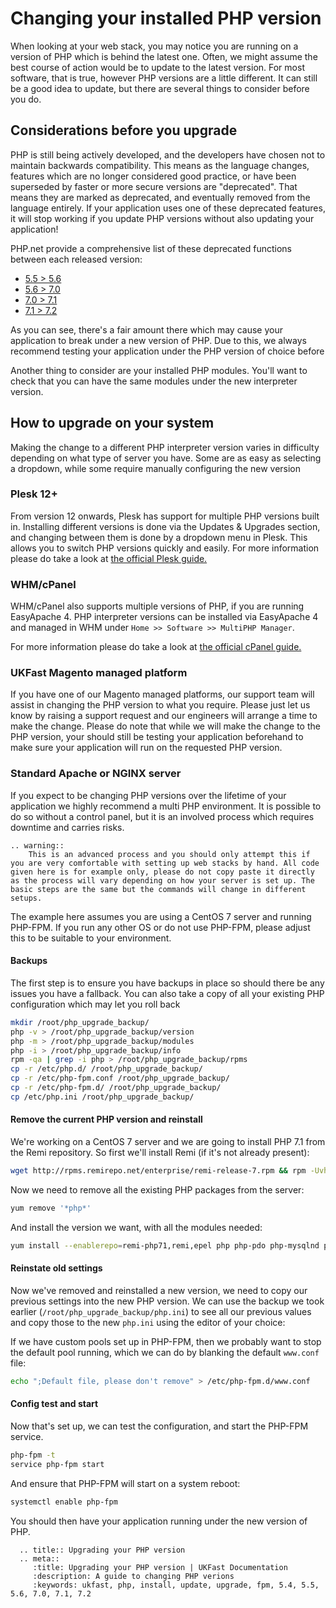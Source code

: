 # Changing your installed PHP version

When looking at your web stack, you may notice you are running on a version of PHP which is behind the latest one. Often, we might assume the best course of action would be to update to the latest version. For most software, that is true, however PHP versions are a little different. It can still be a good idea to update, but there are several things to consider before you do.

## Considerations before you upgrade

PHP is still being actively developed, and the developers have chosen not to maintain backwards compatibility. This means as the language changes, features which are no longer considered good practice, or have been superseded by faster or more secure versions are "deprecated". That means they are marked as deprecated, and eventually removed from the language entirely. If your application uses one of these deprecated features, it will stop working if you update PHP versions without also updating your application!

PHP.net provide a comprehensive list of these deprecated functions between each released version:

* [5.5 > 5.6](https://www.php.net/manual/en/migration56.deprecated.php)
* [5.6 > 7.0](https://www.php.net/manual/en/migration70.deprecated.php)
* [7.0 > 7.1](https://www.php.net/manual/en/migration71.deprecated.php)
* [7.1 > 7.2](https://www.php.net/manual/en/migration72.deprecated.php)

As you can see, there's a fair amount there which may cause your application to break under a new version of PHP. Due to this, we always recommend testing your application under the PHP version of choice before

Another thing to consider are your installed PHP modules. You'll want to check that you can have the same modules under the new interpreter version.

## How to upgrade on your system

Making the change to a different PHP interpreter version varies in difficulty depending on what type of server you have. Some are as easy as selecting a dropdown, while some require manually configuring the new version

### Plesk 12+

From version 12 onwards, Plesk has support for multiple PHP versions built in. Installing different versions is done via the Updates & Upgrades section, and changing between them is done by a dropdown menu in Plesk. This allows you to switch PHP versions quickly and easily. For more information please do take a look at [the official Plesk guide.](https://support.plesk.com/hc/en-us/articles/115000769793-How-to-install-remove-additional-PHP-versions-provided-by-Plesk)

### WHM/cPanel

WHM/cPanel also supports multiple versions of PHP, if you are running EasyApache 4. PHP interpreter versions can be installed via EasyApache 4 and managed in WHM under `Home >> Software >> MultiPHP Manager`.

For more information please do take a look at [the official cPanel guide.](https://documentation.cpanel.net/display/68Docs/MultiPHP+Manager+for+WHM)

### UKFast Magento managed platform

If you have one of our Magento managed platforms, our support team will assist in changing the PHP version to what you require. Please just let us know by raising a support request and our engineers will arrange a time to make the change. Please do note that while we will make the change to the PHP version, your should still be testing your application beforehand to make sure your application will run on the requested PHP version.

### Standard Apache or NGINX server

If you expect to be changing PHP versions over the lifetime of your application we highly recommend a multi PHP environment. It is possible to do so without a control panel, but it is an involved process which requires downtime and carries risks.

```eval_rst
.. warning::
    This is an advanced process and you should only attempt this if you are very comfortable with setting up web stacks by hand. All code given here is for example only, please do not copy paste it directly as the process will vary depending on how your server is set up. The basic steps are the same but the commands will change in different setups.
```

The example here assumes you are using a CentOS 7 server and running PHP-FPM. If you run any other OS or do not use PHP-FPM, please adjust this to be suitable to your environment.

#### Backups

The first step is to ensure you have backups in place so should there be any issues you have a fallback. You can also take a copy of all your existing PHP configuration which may let you roll back

```bash
mkdir /root/php_upgrade_backup/
php -v > /root/php_upgrade_backup/version
php -m > /root/php_upgrade_backup/modules
php -i > /root/php_upgrade_backup/info
rpm -qa | grep -i php > /root/php_upgrade_backup/rpms
cp -r /etc/php.d/ /root/php_upgrade_backup/
cp -r /etc/php-fpm.conf /root/php_upgrade_backup/
cp -r /etc/php-fpm.d/ /root/php_upgrade_backup/
cp /etc/php.ini /root/php_upgrade_backup/
```

#### Remove the current PHP version and reinstall

We're working on a CentOS 7 server and we are going to install PHP 7.1 from the Remi repository. So first we'll install Remi (if it's not already present):

```bash
wget http://rpms.remirepo.net/enterprise/remi-release-7.rpm && rpm -Uvh remi-release-7.rpm && rm -f remi-release-7.rpm
```

Now we need to remove all the existing PHP packages from the server:

```bash
yum remove '*php*'
```

And install the version we want, with all the modules needed:

```bash
yum install --enablerepo=remi-php71,remi,epel php php-pdo php-mysqlnd php-opcache php-xml php-mcrypt php-gd php-devel php-mysql php-intl php-mbstring php-bcmath php-json php-iconv php-pecl-redis php-fpm php-zip php-soap
```

#### Reinstate old settings

Now we've removed and reinstalled a new version, we need to copy our previous settings into the new PHP version. We can use the backup we took earlier (`/root/php_upgrade_backup/php.ini`) to see all our previous values and copy those to the new `php.ini` using the editor of your choice:

If we have custom pools set up in PHP-FPM, then we probably want to stop the default pool running, which we can do by blanking the default `www.conf` file:

```bash
echo ";Default file, please don't remove" > /etc/php-fpm.d/www.conf
```

#### Config test and start

Now that's set up, we can test the configuration, and start the PHP-FPM service.

```bash
php-fpm -t
service php-fpm start
```

And ensure that PHP-FPM will start on a system reboot:

```bash
systemctl enable php-fpm
```

You should then have your application running under the new version of PHP.

```eval_rst
  .. title:: Upgrading your PHP version
  .. meta::
     :title: Upgrading your PHP version | UKFast Documentation
     :description: A guide to changing PHP verions
     :keywords: ukfast, php, install, update, upgrade, fpm, 5.4, 5.5, 5.6, 7.0, 7.1, 7.2
```

